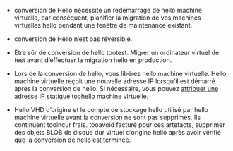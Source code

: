 
* conversion de Hello nécessite un redémarrage de hello machine virtuelle, par conséquent, planifier la migration de vos machines virtuelles hello pendant une fenêtre de maintenance existant. 

* conversion de Hello n’est pas réversible. 

* Être sûr de conversion de hello tootest. Migrer un ordinateur virtuel de test avant d’effectuer la migration hello en production.

* Lors de la conversion de hello, vous libérez hello machine virtuelle. Hello machine virtuelle reçoit une nouvelle adresse IP lorsqu’il est démarré après la conversion de hello. Si nécessaire, vous pouvez [attribuer une adresse IP statique](../articles/virtual-network/virtual-network-ip-addresses-overview-arm.md) toohello machine virtuelle.

* Hello VHD d’origine et le compte de stockage hello utilisé par hello machine virtuelle avant la conversion ne sont pas supprimés. Ils continuent tooincur frais. tooavoid facturé pour ces artefacts, supprimer des objets BLOB de disque dur virtuel d’origine hello après avoir vérifié que la conversion de hello est terminée.
